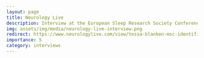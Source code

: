 ```yaml
---
layout: page
title: Neurology Live
description: Interview at the European Sleep Research Society Conference about my new work on insomnia subtypes. (September, 2018) 
img: assets/img/media/neurology-live-interview.png 
redirect: https://www.neurologylive.com/view/tessa-blanken-msc-identification-of-robust-clinically-relevant-insomnia-subtypes
importance: 5
category: interviews
---
```

